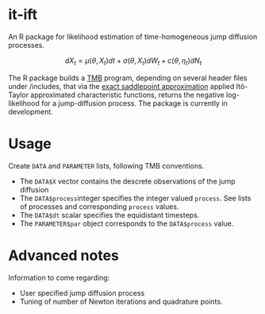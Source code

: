 # it-ift

An R package for likelihood estimation of time-homogeneous jump diffusion processes.

$$dX_t = \mu(\theta, X_t)dt + \sigma(\theta, X_t)dW_t + c(\theta,\eta_t)dN_t$$

The R package builds a [TMB](https://github.com/kaskr/adcomp) program, depending on several header files under /includes, that via the [exact saddlepoint approximation](url_to_come_to_arkivx_manuscript) applied Itô-Taylor approximated characteristic functions, returns the negative log-likelihood for a jump-diffusion process.
The package is currently in development.

# Usage
Create ```DATA``` and ```PARAMETER``` lists, following TMB conventions.

* The ```DATA$X``` vector contains the descrete observations of the jump diffusion
* The ```DATA$process```integer specifies the integer valued ```process```. See lists of processes and corresponding ```process``` values.
* The ```DATA$dt``` scalar specifies the equidistant timesteps.
* The ```PARAMETER$par``` object corresponds to the ```DATA$process``` value.

# Advanced notes
Information to come regarding:

* User specified jump diffusion process
* Tuning of number of Newton iterations and quadrature points.
